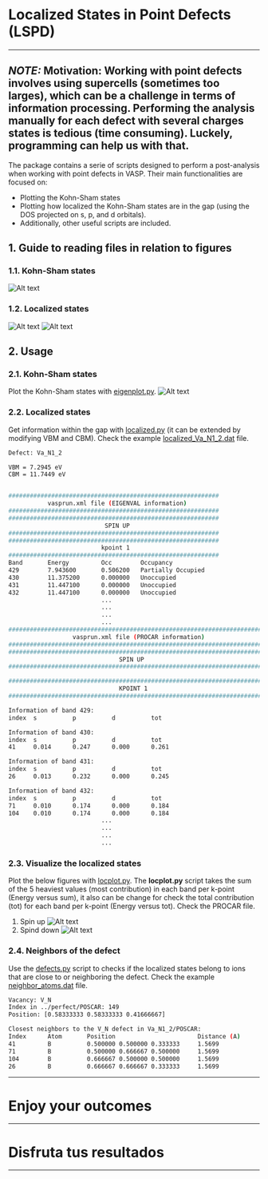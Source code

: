 # Localized States in Point Defects (LSPD)
----
**_NOTE:_** Motivation: Working with point defects involves using supercells (sometimes too larges), which can be a challenge in terms of information processing. Performing the analysis manually for each defect with several charges states is tedious (time consuming). Luckely, programming can help us with that.
----
The package contains a serie of scripts designed to perform a post-analysis when working with point defects in VASP. Their main functionalities are focused on:
- Plotting the Kohn-Sham states
- Plotting how localized the Kohn-Sham states are in the gap (using the DOS projected on s, p, and d orbitals). 
- Additionally, other useful scripts are included.
  
## 1. Guide to reading files in relation to figures
### 1.1. Kohn-Sham states
![Alt text](https://github.com/JosephPVera/Localized-States/blob/main/tests/Guide/Figures/guide.png)

### 1.2. Localized states
![Alt text](https://github.com/JosephPVera/Localized-States/blob/main/tests/Guide/Figures/Spin_up-kpoint_1.png)
![Alt text](https://github.com/JosephPVera/Localized-States/blob/main/tests/Guide/Figures/Spin_down-kpoint_4.png)

## 2. Usage
### 2.1. Kohn-Sham states
Plot the Kohn-Sham states with [eigenplot.py](https://github.com/JosephPVera/Localized-States/blob/main/eigenplot.py).
![Alt text](https://github.com/JosephPVera/Localized-States/blob/main/tests/kohn-sham-states.png)

### 2.2. Localized states
Get information within the gap with [localized.py](https://github.com/JosephPVera/Localized-States/blob/main/localized.py) (it can be extended by modifying VBM and CBM). Check the example [localized_Va_N1_2.dat](https://github.com/JosephPVera/Localized-States/blob/main/tests/localized_Va_N1_2.dat) file.
   ```bash
   Defect: Va_N1_2

   VBM = 7.2945 eV
   CBM = 11.7449 eV


   ###########################################################
              vasprun.xml file (EIGENVAL information)                            
   ###########################################################
   ###########################################################
                              SPIN UP                     
   ###########################################################
   ###########################################################
                             kpoint 1                   
   ###########################################################
   Band       Energy         Occ        Occupancy
   429        7.943600       0.506200   Partially Occupied
   430        11.375200      0.000000   Unoccupied
   431        11.447100      0.000000   Unoccupied
   432        11.447100      0.000000   Unoccupied
                             ...
                             ...
                             ...
                             ...
   ########################################################################
                     vasprun.xml file (PROCAR information)
   ########################################################################
   ########################################################################
                                  SPIN UP                                  
   ########################################################################

   ########################################################################
                                  KPOINT 1                             
   ########################################################################

   Information of band 429:
   index  s          p          d          tot       

   Information of band 430:
   index  s          p          d          tot       
   41     0.014      0.247      0.000      0.261     

   Information of band 431:
   index  s          p          d          tot       
   26     0.013      0.232      0.000      0.245     

   Information of band 432:
   index  s          p          d          tot       
   71     0.010      0.174      0.000      0.184     
   104    0.010      0.174      0.000      0.184
                             ...
                             ...
                             ...
                             ...
   ```

### 2.3. Visualize the localized states
Plot the below figures with [locplot.py](https://github.com/JosephPVera/Localized-States/blob/main/locplot.py). The **locplot.py** script takes the sum of the 5 heaviest values (most contribution) ​​in each band per k-point (Energy versus sum), it also can be change for check the total contribution (tot) for each band per k-point (Energy versus tot). Check the PROCAR file.
1. Spin up
![Alt text](https://github.com/JosephPVera/Localized-States/blob/main/tests/Spin_up-kpoint_1.png)
2. Spind down
![Alt text](https://github.com/JosephPVera/Localized-States/blob/main/tests/Spin_down-kpoint_1.png)

### 2.4. Neighbors of the defect
Use the [defects.py](https://github.com/JosephPVera/Localized-States/blob/main/defects.py) script to checks if the localized states belong to ions that are close to or neighboring the defect. Check the example [neighbor_atoms.dat](https://github.com/JosephPVera/Localized-States/blob/main/tests/neighbor_atoms.dat) file.
   ```bash
   Vacancy: V_N
   Index in ../perfect/POSCAR: 149
   Position: [0.58333333 0.58333333 0.41666667]

   Closest neighbors to the V_N defect in Va_N1_2/POSCAR:
   Index      Atom       Position                       Distance (A)
   41         B          0.500000 0.500000 0.333333     1.5699    
   71         B          0.500000 0.666667 0.500000     1.5699    
   104        B          0.666667 0.500000 0.500000     1.5699    
   26         B          0.666667 0.666667 0.333333     1.5699 
   ```


---
# Enjoy your outcomes
---
# Disfruta tus resultados
---
